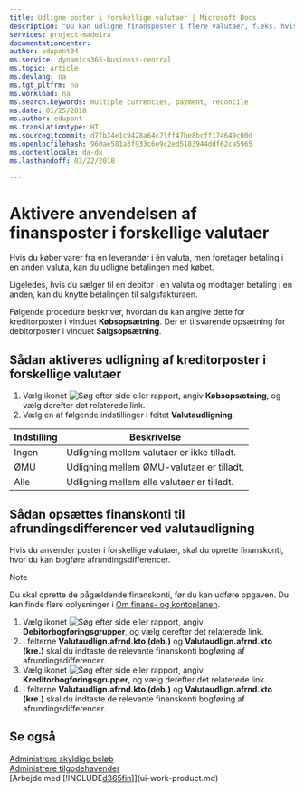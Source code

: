 ```yaml
---
title: Udligne poster i forskellige valutaer | Microsoft Docs
description: "Du kan udligne finansposter i flere valutaer, f.eks. hvis du sælger i én valuta og modtager betaling i en anden."
services: project-madeira
documentationcenter: 
author: edupont04
ms.service: dynamics365-business-central
ms.topic: article
ms.devlang: na
ms.tgt_pltfrm: na
ms.workload: na
ms.search.keywords: multiple currencies, payment, reconcile
ms.date: 01/25/2018
ms.author: edupont
ms.translationtype: HT
ms.sourcegitcommit: d7fb34e1c9428a64c71ff47be8bcff174649c00d
ms.openlocfilehash: 960ae581a3f933c6e9c2ed5183944ddf62ca5965
ms.contentlocale: da-dk
ms.lasthandoff: 03/22/2018

---
```

# <a name="enable-application-of-ledger-entries-in-different-currencies"></a>Aktivere anvendelsen af finansposter i forskellige valutaer
Hvis du køber varer fra en leverandør i én valuta, men foretager betaling i en anden valuta, kan du udligne betalingen med købet.

Ligeledes, hvis du sælger til en debitor i en valuta og modtager betaling i en anden, kan du knytte betalingen til salgsfakturaen.

Følgende procedure beskriver, hvordan du kan angive dette for kreditorposter i vinduet **Købsopsætning**. Der er tilsvarende opsætning for debitorposter i vinduet **Salgsopsætning**.

## <a name="to-enable-application-of-vendor-ledger-entries-in-different-currencies"></a>Sådan aktiveres udligning af kreditorposter i forskellige valutaer
1. Vælg ikonet ![Søg efter side eller rapport](media/ui-search/search_small.png "Ikonet Søg efter side eller rapport"), angiv **Købsopsætning**, og vælg derefter det relaterede link.
2. Vælg en af følgende indstillinger i feltet **Valutaudligning**.

| Indstilling | Beskrivelse |
| --- | --- |
| Ingen |Udligning mellem valutaer er ikke tilladt. |
| ØMU |Udligning mellem ØMU-valutaer er tilladt. |
| Alle |Udligning mellem alle valutaer er tilladt. |

## <a name="to-set-up-gl-accounts-for-currency-application-rounding-differences"></a>Sådan opsættes finanskonti til afrundingsdifferencer ved valutaudligning  
Hvis du anvender poster i forskellige valutaer, skal du oprette finanskonti, hvor du kan bogføre afrundingsdifferencer.  

> [!NOTE]  
>  Du skal oprette de pågældende finanskonti, før du kan udføre opgaven. Du kan finde flere oplysninger i [Om finans- og kontoplanen](finance-general-ledger.md).

1. Vælg ikonet ![Søg efter side eller rapport](media/ui-search/search_small.png "Ikonet Søg efter side eller rapport"), angiv **Debitorbogføringsgrupper**, og vælg derefter det relaterede link.  
2. I felterne **Valutaudlign.afrnd.kto (deb.)** og **Valutaudlign.afrnd.kto (kre.)** skal du indtaste de relevante finanskonti bogføring af afrundingsdifferencer.  
3. Vælg ikonet ![Søg efter side eller rapport](media/ui-search/search_small.png "Ikonet Søg efter side eller rapport"), angiv **Kreditorbogføringsgrupper**, og vælg derefter det relaterede link.  
4. I felterne **Valutaudlign.afrnd.kto (deb.)** og **Valutaudlign.afrnd.kto (kre.)** skal du indtaste de relevante finanskonti bogføring af afrundingsdifferencer.  

## <a name="see-also"></a>Se også
[Administrere skyldige beløb](payables-manage-payables.md)  
[Administrere tilgodehavender](receivables-manage-receivables.md)  
[Arbejde med [!INCLUDE[d365fin](includes/d365fin_md.md)]](ui-work-product.md)

